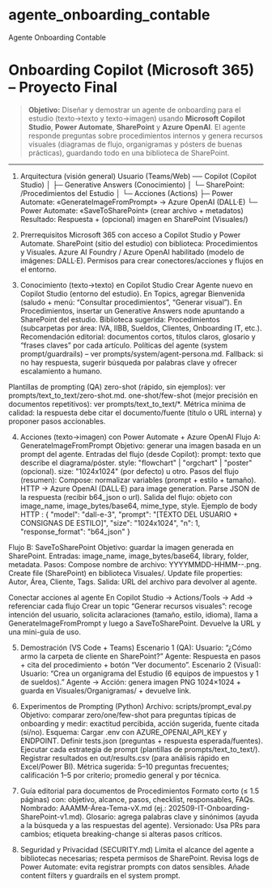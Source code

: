 # agente_onboarding_contable
Agente Onboarding Contable
# Onboarding Copilot (Microsoft 365) – Proyecto Final

> **Objetivo:** Diseñar y demostrar un agente de onboarding para el estudio (texto→texto y texto→imagen) usando **Microsoft Copilot Studio**, **Power Automate**, **SharePoint** y **Azure OpenAI**. El agente responde preguntas sobre procedimientos internos y genera recursos visuales (diagramas de flujo, organigramas y pósters de buenas prácticas), guardando todo en una biblioteca de SharePoint.

---

1) Arquitectura (visión general)
Usuario (Teams/Web) ── Copilot (Copilot Studio)
                            │
                            ├─ Generative Answers (Conocimiento)
                            │     └─ SharePoint: /Procedimientos del Estudio
                            │
                            └─ Acciones (Actions)
                                  ├─ Power Automate: «GenerateImageFromPrompt» → Azure OpenAI (DALL·E)
                                  └─ Power Automate: «SaveToSharePoint» (crear archivo + metadatos)
Resultado: Respuesta + (opcional) imagen en SharePoint (Visuales/)

2) Prerrequisitos
Microsoft 365 con acceso a Copilot Studio y Power Automate.
SharePoint (sitio del estudio) con biblioteca: Procedimientos y Visuales.
Azure AI Foundry / Azure OpenAI habilitado (modelo de imágenes: DALL·E).
Permisos para crear conectores/acciones y flujos en el entorno.

3) Conocimiento (texto→texto) en Copilot Studio
Crear Agente nuevo en Copilot Studio (entorno del estudio).
En Topics, agregar Bienvenida (saludo + menú: “Consultar procedimientos”, “Generar visual”).
En Procedimientos, insertar un Generative Answers node apuntando a SharePoint del estudio.
Biblioteca sugerida: Procedimientos (subcarpetas por área: IVA, IIBB, Sueldos, Clientes, Onboarding IT, etc.).
Recomendación editorial: documentos cortos, títulos claros, glosario y “frases claves” por cada artículo.
Políticas del agente (system prompt/guardrails) – ver prompts/system/agent-persona.md.
Fallback: si no hay respuesta, sugerir búsqueda por palabras clave y ofrecer escalamiento a humano.

Plantillas de prompting (QA)
zero-shot (rápido, sin ejemplos): ver prompts/text_to_text/zero-shot.md.
one-shot/few-shot (mejor precisión en documentos repetitivos): ver prompts/text_to_text/*.
Métrica mínima de calidad: la respuesta debe citar el documento/fuente (título o URL interna) y proponer pasos accionables.

4) Acciones (texto→imagen) con Power Automate + Azure OpenAI
Flujo A: GenerateImageFromPrompt
Objetivo: generar una imagen basada en un prompt del agente.
Entradas del flujo (desde Copilot):
prompt: texto que describe el diagrama/póster.
style: "flowchart" | "orgchart" | "poster" (opcional).
size: "1024x1024" (por defecto) u otro.
Pasos del flujo (resumen):
Compose: normalizar variables (prompt + estilo + tamaño).
HTTP → Azure OpenAI (DALL·E) para image generation.
Parse JSON de la respuesta (recibir b64_json o url).
Salida del flujo: objeto con image_name, image_bytes/base64, mime_type, style.
Ejemplo de body HTTP :
{
  "model": "dall-e-3",
  "prompt": "[TEXTO DEL USUARIO + CONSIGNAS DE ESTILO]",
  "size": "1024x1024",
  "n": 1,
  "response_format": "b64_json"
}

Flujo B: SaveToSharePoint
Objetivo: guardar la imagen generada en SharePoint.
Entradas: image_name, image_bytes/base64, library, folder, metadata.
Pasos:
Compose nombre de archivo: YYYYMMDD-HHMM-<tipo>-<slug>.png.
Create file (SharePoint) en biblioteca Visuales/.
Update file properties: Autor, Área, Cliente, Tags.
Salida: URL del archivo para devolver al agente.

Conectar acciones al agente
En Copilot Studio → Actions/Tools → Add → referenciar cada flujo
Crear un topic “Generar recursos visuales”: recoge intención del usuario, solicita aclaraciones (tamaño, estilo, idioma), llama a GenerateImageFromPrompt y luego a SaveToSharePoint. Devuelve la URL y una mini-guía de uso.

5) Demostración (VS Code + Teams)
Escenario 1 (QA):
Usuario: “¿Cómo armo la carpeta de cliente en SharePoint?”
Agente: Respuesta en pasos + cita del procedimiento + botón “Ver documento”.
Escenario 2 (Visual):
Usuario: “Crea un organigrama del Estudio (6 equipos de impuestos y 1 de sueldos).”
Agente → Acción: genera imagen PNG 1024×1024 + guarda en Visuales/Organigramas/ + devuelve link.

6) Experimentos de Prompting (Python)
Archivo: scripts/prompt_eval.py
Objetivo: comparar zero/one/few-shot para preguntas típicas de onboarding y medir: exactitud percibida, acción sugerida, fuente citada (sí/no).
Esquema:
Cargar .env con AZURE_OPENAI_API_KEY y ENDPOINT.
Definir tests.json (preguntas + respuesta esperada/fuentes).
Ejecutar cada estrategia de prompt (plantillas de prompts/text_to_text/).
Registrar resultados en out/results.csv (para análisis rápido en Excel/Power BI).
Métrica sugerida: 5–10 preguntas frecuentes; calificación 1–5 por criterio; promedio general y por técnica.

7) Guía editorial para documentos de Procedimientos
Formato corto (≤ 1.5 páginas) con: objetivo, alcance, pasos, checklist, responsables, FAQs.
Nombrado: AAAMM-Área-Tema-vX.md (ej.: 202509-IT-Onboarding-SharePoint-v1.md).
Glosario: agrega palabras clave y sinónimos (ayuda a la búsqueda y a las respuestas del agente).
Versionado: Usa PRs para cambios; etiqueta breaking-change si alteras pasos críticos.

8) Seguridad y Privacidad (SECURITY.md)
Limita el alcance del agente a bibliotecas necesarias; respeta permisos de SharePoint.
Revisa logs de Power Automate: evita registrar prompts con datos sensibles.
Añade content filters y guardrails en el system prompt.


